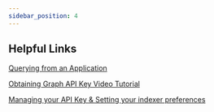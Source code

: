 ```yaml
---
sidebar_position: 4
---
```


## Helpful Links

[Querying from an Application](https://thegraph.com/docs/en/developer/querying-from-your-app/) 

[Obtaining Graph API Key Video Tutorial](https://www.youtube.com/watch?v=UrfIpm-Vlgs)

[Managing your API Key & Setting your indexer preferences](https://thegraph.com/docs/en/studio/managing-api-keys/ )
